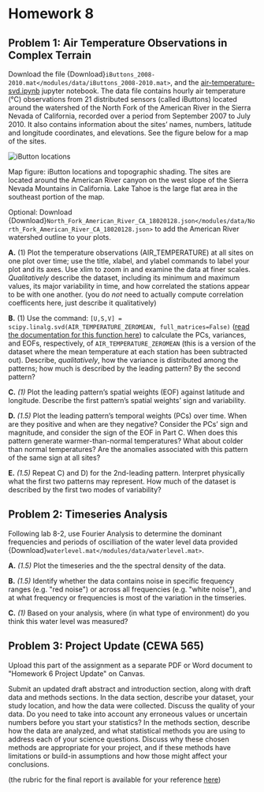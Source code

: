 # Homework 8

## Problem 1: Air Temperature Observations in Complex Terrain

Download the file {Download}`iButtons_2008-2010.mat</modules/data/iButtons_2008-2010.mat>`, and the [air-temperature-svd.ipynb](/modules/module8/air-temperature-svd.ipynb) jupyter notebook. The data file contains hourly air temperature (°C) observations from 21 distributed sensors (called iButtons) located around the watershed of the North Fork of the American River in the Sierra Nevada of California, recorded over a period from September 2007 to July 2010. It also contains information about the sites’ names, numbers, latitude and longitude coordinates, and elevations. See the figure below for a map of the sites. 
 
![iButton locations](/images/figure1.png)

Map figure: iButton locations and topographic shading. The sites are located around the American River canyon on the west slope of the Sierra Nevada Mountains in California. Lake Tahoe is the large flat area in the southeast portion of the map.

Optional: Download {Download}`North_Fork_American_River_CA_18020128.json</modules/data/North_Fork_American_River_CA_18020128.json>` to add the American River watershed outline to your plots.


 **A.** (1) Plot the temperature observations (AIR_TEMPERATURE) at all sites on one plot over time; use the title, xlabel, and ylabel commands to label your plot and its axes. Use xlim to zoom in and examine the data at finer scales. *Qualitatively* describe the dataset, including its minimum and maximum values, its major variability in time, and how correlated the stations appear to be with one another. (you do *not* need to actually compute correlation coefficents here, just describe it qualitatively)
 
 **B.** (1) Use the command: `[U,S,V] = scipy.linalg.svd(AIR_TEMPERATURE_ZEROMEAN, full_matrices=False)` ([read the documentation for this function here](https://docs.scipy.org/doc/scipy/reference/generated/scipy.linalg.svd.html)) to calculate the PCs, variances, and EOFs, respectively, of `AIR_TEMPERATURE_ZEROMEAN` (this is a version of the dataset where the mean temperature at each station has been subtracted out). Describe, *qualitatively*, how the variance is distributed among the patterns; how much is described by the leading pattern? By the second pattern?
 
 **C.** *(1)* Plot the leading pattern’s spatial weights (EOF) against latitude and longitude. Describe the first pattern’s spatial weights’ sign and variability.

**D.** *(1.5)* Plot the leading pattern’s temporal weights (PCs) over time. When are they positive and when are they negative? Consider the PCs’ sign and magnitude, and consider the sign of the EOF in Part C. When does this pattern generate warmer-than-normal temperatures? What about colder than normal temperatures? Are the anomalies associated with this pattern of the same sign at all sites?
 
 **E.** *(1.5)* Repeat C) and D) for the 2nd-leading pattern. Interpret physically what the first two patterns may represent. How much of the dataset is described by the first two modes of variability?
 
## Problem 2: Timeseries Analysis
 
Following lab 8-2, use Fourier Analysis to determine the dominant frequencies and periods of oscilliation of the water level data provided {Download}`waterlevel.mat</modules/data/waterlevel.mat>`. 

**A.** *(1.5)* Plot the timeseries and the the spectral density of the data. 

**B.** *(1.5)* Identify whether the data contains noise in specific frequency ranges (e.g. "red noise") or across all frequencies (e.g. "white noise"), and at what frequency or frequencies is most of the variation in the timseries.

**C.** *(1)* Based on your analysis, where (in what type of environment) do you think this water level was measured?

## Problem 3: Project Update (CEWA 565)

Upload this part of the assignment as a separate PDF or Word document to "Homework 6 Project Update" on Canvas.

Submit an updated draft abstract and introduction section, along with draft data and methods sections. In the data section, describe your dataset, your study location, and how the data were collected. Discuss the quality of your data. Do you need to take into account any erroneous values or uncertain numbers before you start your statistics? In the methods section, describe how the data are analyzed, and what statistical methods you are using to address each of your science questions. Discuss why these chosen methods are appropriate for your project, and if these methods have limitations or build-in assumptions and how those might affect your conclusions.

(the rubric for the final report is available for your reference [here](/overview/b-project.md))